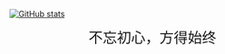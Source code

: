 [![GitHub stats](https://github-readme-stats.vercel.app/api?username=Lisboy)](https://github.com/anuraghazra/github-readme-stats)

<div style=
    "font-size:25px;text-align:center;"
    >不忘初心，方得始终
</div>



